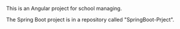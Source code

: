 This is an Angular project for school managing.

The Spring Boot project is in a repository called "SpringBoot-Prject".
